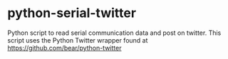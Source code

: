 # python-serial-twitter
Python script to read serial communication data and post on twitter.
This script uses the Python Twitter wrapper found at https://github.com/bear/python-twitter
